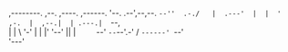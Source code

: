                                           
,--------.         ,--. ,----.   ,------. 
'--.  .--',--,--.  `--''  .-./   |  .---' 
   |  |  ' ,-.  |  ,--.|  | .---.|  `--,  
   |  |  \ '-'  |  |  |'  '--'  ||  |`    
   `--'   `--`--'.-'  / `------' `--'     
                 '---'                    
